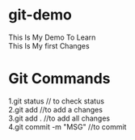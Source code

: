 # git-demo
This Is My Demo To Learn <br>
This Is My first Changes

# Git Commands
 1.git status // to check status <br>
 2.git add    //to add a changes <br>
 3.git add .  //to add all changes <br>
 4.git commit -m "MSG" //to commit  <br>